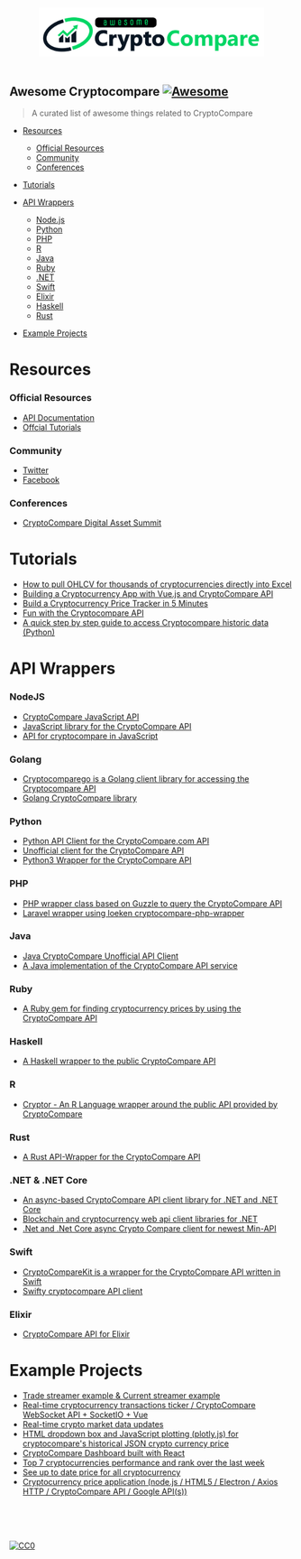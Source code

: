 <p align="center">
  <br>
  <img width="400" src="./cryptocompare-awesome.svg" alt="Logo of Awesome CryptoCompare">
  <br>
  <br>
</p>

## Awesome Cryptocompare [![Awesome](https://github.com/CryptoCompareLTD/awesome-cryptocompare/blob/master/awesomecc.svg)](https://github.com/sindresorhus/awesome)

> A curated list of awesome things related to CryptoCompare

- [Resources](#resources)
  - [Official Resources](#official-resources)
  - [Community](#community)
  - [Conferences](#conferences)

- [Tutorials](#tutorials)

- [API Wrappers](#api-wrappers)
  - [Node.js](#nodejs)
  - [Python](#python)
  - [PHP](#php)
  - [R](#r)
  - [Java](#java)
  - [Ruby](#ruby)
  - [.NET](#net)
  - [Swift](#swift)
  - [Elixir](#elixir)
  - [Haskell](#haskell)
  - [Rust](#rust)

- [Example Projects](#example-projects)

# Resources


### Official Resources

- [API Documentation](https://min-api.cryptocompare.com/documentation)
- [Offcial Tutorials](https://github.com/CryptoCompareLTD/api-guides)

### Community

- [Twitter](https://twitter.com/CryptoCompare)
- [Facebook](https://www.facebook.com/cryptocompare/)


### Conferences

- [CryptoCompare Digital Asset Summit](https://summit.cryptocompare.com/)

# Tutorials

- [How to pull OHLCV for thousands of cryptocurrencies directly into Excel](http://help.cryptosheets.com/en/articles/1867392-how-to-pull-ohlcv-for-thousands-of-cryptocurrencies-directly-into-excel)
- [Building a Cryptocurrency App with Vue.js and CryptoCompare API](https://medium.com/@rachidsakara/building-a-cryptocurrency-app-with-vue-js-and-cryptocompare-api-14231af6f099)
- [Build a Cryptocurrency Price Tracker in 5 Minutes](https://hackernoon.com/build-a-cryptocurrency-price-tracker-in-5-minutes-d66c3d37ad71)
- [Fun with the Cryptocompare API](https://robotwealth.com/fun-with-the-cryptocompare-api/)
- [A quick step by step guide to access Cryptocompare historic data (Python)](https://notebooks.ai/santiagobasulto/cryptocompare-api-examples-efed62c5)


# API Wrappers
  ### NodeJS
   - [CryptoCompare JavaScript API](https://github.com/ExodusMovement/cryptocompare)
   - [JavaScript library for the CryptoCompare API](https://github.com/rhonsby/cryptocompare-api)
   - [API for cryptocompare in JavaScript](https://github.com/wowbob396/CryptocompareJavascriptAPI)
  ### Golang
   - [Cryptocomparego is a Golang client library for accessing the Cryptocompare API](https://github.com/lucazulian/cryptocomparego)
   - [Golang CryptoCompare library](https://github.com/gorjan-mishevski/puzzle)
  ### Python
  - [Python API Client for the CryptoCompare.com API](https://github.com/BoTreeConsultingTeam/crypto_compare)
  - [Unofficial client for the CryptoCompare API](https://github.com/timo-stoettner/cryptocompare-client)
  - [Python3 Wrapper for the CryptoCompare API](https://github.com/lagerfeuer/cryptocompare)
  ### PHP
  - [PHP wrapper class based on Guzzle to query the CryptoCompare API](https://github.com/loeken/cryptocompare-api-php-wrapper)
  - [Laravel wrapper using loeken cryptocompare-php-wrapper](https://github.com/krorten/cryptocomp)
  ### Java
  - [Java CryptoCompare Unofficial API Client](https://github.com/jeffreytai/cryptocompare-java-api-wrapper)
  - [A Java implementation of the CryptoCompare API service](https://github.com/Josh-McFarlin/CryptoCompareAPI)
  ### Ruby
  - [A Ruby gem for finding cryptocurrency prices by using the CryptoCompare API](https://github.com/alexanderdavidpan/cryptocompare)
  ### Haskell
  - [A Haskell wrapper to the public CryptoCompare API](https://github.com/aviaviavi/cryptocompare)
  ### R
  - [Cryptor - An R Language wrapper around the public API provided by CryptoCompare](https://github.com/blairj09/cryptor)
  ### Rust
  - [A Rust API-Wrapper for the CryptoCompare API](https://docs.rs/cryptocompare/0.1.0/cryptocompare/)
  ### .NET & .NET Core
  - [An async-based CryptoCompare API client library for .NET and .NET Core](https://github.com/joancaron/cryptocompare-api)
  - [Blockchain and cryptocurrency web api client libraries for .NET](https://github.com/Synuit/Synuit.Blockchain.Api)
  - [.Net and .Net Core async Crypto Compare client for newest Min-API](https://github.com/tosunthex/CryptoCompare-Api)
  ### Swift
  - [CryptoCompareKit is a wrapper for the CryptoCompare API written in Swift](https://github.com/sger/CryptoCompareKit)
  - [Swifty cryptocompare API client](https://github.com/tapkain/CryptoCompareAPI)
  ### Elixir
  - [CryptoCompare API for Elixir](https://github.com/konstantinzolotarev/crypto_compare)

# Example Projects

- [Trade streamer example & Current streamer example](https://github.com/cryptoqween/cryptoqween.github.io)
- [Real-time cryptocurrency transactions ticker / CryptoCompare WebSocket API + SocketIO + Vue](https://github.com/adrianiskander/ticker)
- [Real-time crypto market data updates](https://github.com/Dmitry1007/react-cryptocompare-stream)
- [HTML dropdown box and JavaScript plotting (plotly.js) for cryptocompare's historical JSON crypto currency price](https://github.com/cryptomanxxx/crypto_plot)
- [CryptoCompare Dashboard built with React](https://github.com/rkrupinski/cryptocurrency-dashboard)
- [Top 7 cryptocurrencies performance and rank over the last week](https://github.com/adityathebe/cryptoCompare)
- [See up to date price for all cryptocurrency](https://github.com/claeri27/cryptocompare)
- [Cryptocurrency price application (node.js / HTML5 / Electron / Axios HTTP / CryptoCompare API / Google API(s))](https://github.com/coledixon/electron_crypto_app)
<br/>
<br/>
<br/>

[![CC0](https://i.creativecommons.org/p/zero/1.0/88x31.png)](https://creativecommons.org/publicdomain/zero/1.0/)
